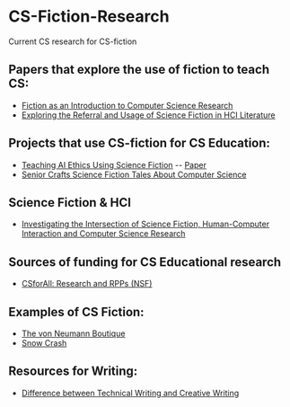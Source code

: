# CS-Fiction-Research
Current CS research for CS-fiction

## Papers that explore the use of fiction to teach CS:
- <a href="https://dl.acm.org/doi/10.1145/2576873">Fiction as an Introduction to Computer Science Research</a>
- <a href="https://arxiv.org/abs/1803.08395">Exploring the Referral and Usage of Science Fiction in HCI Literature</a>

## Projects that use CS-fiction for CS Education:
- <a href="https://montrealethics.ai/research-summary-teaching-ai-ethics-using-science-fiction/">Teaching AI Ethics Using Science Fiction</a> --
<a href="https://www.aaai.org/ocs/index.php/WS/AAAIW15/paper/view/10139/10129">Paper</a>
- <a href="https://www.cmu.edu/news/stories/archives/2021/october/summer-research-saalfeld.html">Senior Crafts Science Fiction Tales About Computer Science</a>

## Science Fiction & HCI
- <a href="https://www.researchgate.net/publication/326621756_Investigating_the_Intersection_of_Science_Fiction_Human-Computer_Interaction_and_Computer_Science_Research
">Investigating the Intersection of Science Fiction, Human-Computer Interaction and Computer Science Research</a>

## Sources of funding for CS Educational research
- <a href="https://www.nsf.gov/pubs/2020/nsf20539/nsf20539.htm">CSforAll: Research and RPPs (NSF)</a>

## Examples of CS Fiction:
- <a href="https://adbrei.github.io/vnb/">The von Neumann Boutique</a>
- <a href="https://en.wikipedia.org/wiki/Snow_Crash">Snow Crash</a>

## Resources for Writing:
- <a href="https://www.geeksforgeeks.org/difference-between-technical-writing-and-creative-writing/">Difference between Technical Writing and Creative Writing</a>

